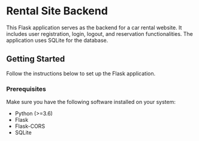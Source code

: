 # Rental Site Backend

This Flask application serves as the backend for a car rental website. It includes user registration, login, logout, and reservation functionalities. The application uses SQLite for the database.

## Getting Started

Follow the instructions below to set up the Flask application.

### Prerequisites

Make sure you have the following software installed on your system:

- Python (>=3.6)
- Flask
- Flask-CORS
- SQLite

